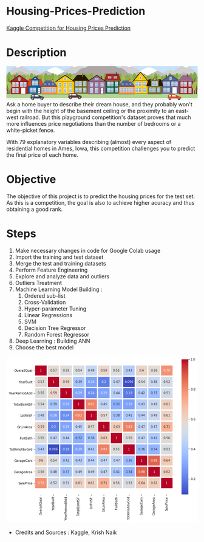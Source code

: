 # Housing-Prices-Prediction
[Kaggle Competition for Housing Prices Prediction](https://www.kaggle.com/c/house-prices-advanced-regression-techniques)

# Description
![](https://github.com/rachitj/Images/blob/master/housesbanner.png)
Ask a home buyer to describe their dream house, and they probably won't begin with the height of the basement ceiling or the proximity to an east-west railroad. But this playground competition's dataset proves that much more influences price negotiations than the number of bedrooms or a white-picket fence.

With 79 explanatory variables describing (almost) every aspect of residential homes in Ames, Iowa, this competition challenges you to predict the final price of each home.

# Objective
The objective of this project is to predict the housing prices for the test set. As this is a competition, the goal is also to achieve higher acuracy and thus obtaining a good rank.
# Steps
1. Make necessary changes in code for Google Colab usage
2. Import the training and test dataset
3. Merge the test and training datasets
4. Perform Feature Engineering
5. Explore and analyze data and outliers
6. Outliers Treatment
7. Machine Learning Model Building :
   1. Ordered sub-list
   2. Cross-Validation
   3. Hyper-parameter Tuning
   4. Linear Regressions
   5. SVM
   6. Decision Tree Regressor
   7. Random Forest Regressor
8. Deep Learning : Building ANN
9. Choose the best model

![](https://github.com/rachitj/Housing-Prices-Prediction/blob/master/housingPrices_corelation.png)
   
* Credits and Sources : Kaggle, Krish Naik
